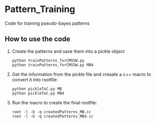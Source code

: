 # Pattern_Training

  Code for training pseudo-bayes patterns

## How to use the code

1. Create the patterns and save them into a pickle object

       python trainPatterns_forCMSSW.py
       python trainPatterns_forCMSSW.py MB4

2. Get the information from the pickle file and creaate a c++ macro to convert it into rootfile:

       python pickleToC.py MB
       python pickleToC.py MB4

3. Run the macro to create the final rootfile:

       root -l -b -q createdPatterns_MB.cc
       root -l -b -q createdPatterns_MB4.cc